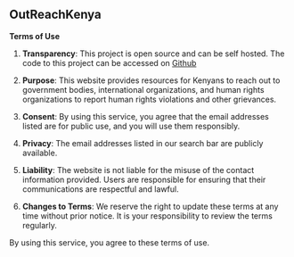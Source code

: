 ## OutReachKenya

**Terms of Use**

1. **Transparency**: This project is open source and can be self hosted. The code to this project can be accessed on [Github](https://github.com/dannywamuya/outreachkenya)

2. **Purpose**: This website provides resources for Kenyans to reach out to government bodies, international organizations, and human rights organizations to report human rights violations and other grievances.

3. **Consent**: By using this service, you agree that the email addresses listed are for public use, and you will use them responsibly.

4. **Privacy**: The email addresses listed in our search bar are publicly available.

5. **Liability**: The website is not liable for the misuse of the contact information provided. Users are responsible for ensuring that their communications are respectful and lawful.

6. **Changes to Terms**: We reserve the right to update these terms at any time without prior notice. It is your responsibility to review the terms regularly.

By using this service, you agree to these terms of use.
